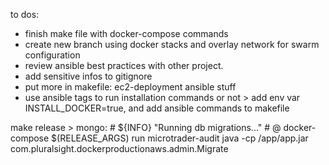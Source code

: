 to dos:
- finish make file with docker-compose commands
- create new branch using docker stacks and overlay network for swarm configuration
- review ansible best practices with other project. 
- add sensitive infos to gitignore
- put more in makefile: ec2-deployment ansible stuff
- use ansible tags to run installation commands or not > add env var INSTALL_DOCKER=true, and add ansible commands to makefile





make release > mongo:
	# ${INFO} "Running db migrations..."
	# @ docker-compose $(RELEASE_ARGS) run microtrader-audit java -cp /app/app.jar com.pluralsight.dockerproductionaws.admin.Migrate
	 
